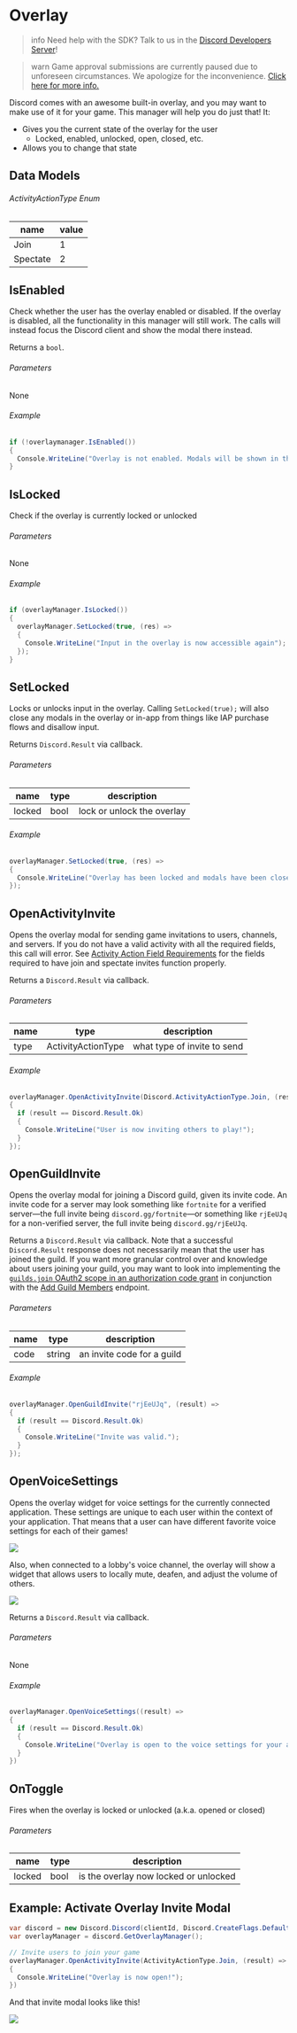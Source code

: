 # Overlay

> info
> Need help with the SDK? Talk to us in the [Discord Developers Server](https://discord.gg/discord-developers)!

> warn
> Game approval submissions are currently paused due to unforeseen circumstances. We apologize for the inconvenience. [Click here for more info.](https://support-dev.discordapp.com/hc/en-us/articles/360041437171)

Discord comes with an awesome built-in overlay, and you may want to make use of it for your game. This manager will help you do just that! It:

- Gives you the current state of the overlay for the user
  - Locked, enabled, unlocked, open, closed, etc.
- Allows you to change that state

## Data Models

###### ActivityActionType Enum

| name     | value |
| -------- | ----- |
| Join     | 1     |
| Spectate | 2     |

## IsEnabled

Check whether the user has the overlay enabled or disabled. If the overlay is disabled, all the functionality in this manager will still work. The calls will instead focus the Discord client and show the modal there instead.

Returns a `bool`.

###### Parameters

None

###### Example

```cs
if (!overlaymanager.IsEnabled())
{
  Console.WriteLine("Overlay is not enabled. Modals will be shown in the Discord client instead");
}
```

## IsLocked

Check if the overlay is currently locked or unlocked

###### Parameters

None

###### Example

```cs
if (overlayManager.IsLocked())
{
  overlayManager.SetLocked(true, (res) =>
  {
    Console.WriteLine("Input in the overlay is now accessible again");
  });
}
```

## SetLocked

Locks or unlocks input in the overlay. Calling `SetLocked(true);` will also close any modals in the overlay or in-app from things like IAP purchase flows and disallow input.

Returns `Discord.Result` via callback.

###### Parameters

| name   | type | description                |
| ------ | ---- | -------------------------- |
| locked | bool | lock or unlock the overlay |

###### Example

```cs
overlayManager.SetLocked(true, (res) =>
{
  Console.WriteLine("Overlay has been locked and modals have been closed");
});
```

## OpenActivityInvite

Opens the overlay modal for sending game invitations to users, channels, and servers. If you do not have a valid activity with all the required fields, this call will error. See [Activity Action Field Requirements](#DOCS_GAME_SDK_ACTIVITIES/activity-action-field-requirements) for the fields required to have join and spectate invites function properly.

Returns a `Discord.Result` via callback.

###### Parameters

| name | type               | description                 |
| ---- | ------------------ | --------------------------- |
| type | ActivityActionType | what type of invite to send |

###### Example

```cs
overlayManager.OpenActivityInvite(Discord.ActivityActionType.Join, (result) =>
{
  if (result == Discord.Result.Ok)
  {
    Console.WriteLine("User is now inviting others to play!");
  }
});
```

## OpenGuildInvite

Opens the overlay modal for joining a Discord guild, given its invite code. An invite code for a server may look something like `fortnite` for a verified server—the full invite being `discord.gg/fortnite`—or something like `rjEeUJq` for a non-verified server, the full invite being `discord.gg/rjEeUJq`.

Returns a `Discord.Result` via callback. Note that a successful `Discord.Result` response does not necessarily mean that the user has joined the guild. If you want more granular control over and knowledge about users joining your guild, you may want to look into implementing the [`guilds.join` OAuth2 scope in an authorization code grant](#DOCS_TOPICS_OAUTH2/authorization-code-grant) in conjunction with the [Add Guild Members](#DOCS_RESOURCES_GUILD/add-guild-member) endpoint.

###### Parameters

| name | type   | description                |
| ---- | ------ | -------------------------- |
| code | string | an invite code for a guild |

###### Example

```cs
overlayManager.OpenGuildInvite("rjEeUJq", (result) =>
{
  if (result == Discord.Result.Ok)
  {
    Console.WriteLine("Invite was valid.");
  }
});
```

## OpenVoiceSettings

Opens the overlay widget for voice settings for the currently connected application. These settings are unique to each user within the context of your application. That means that a user can have different favorite voice settings for each of their games!

![](https://user-images.githubusercontent.com/167844/48321255-f4a44080-e5d5-11e8-930c-044a1b76d76f.png)

Also, when connected to a lobby's voice channel, the overlay will show a widget that allows users to locally mute, deafen, and adjust the volume of others.

![](https://user-images.githubusercontent.com/167844/48321253-f2da7d00-e5d5-11e8-94f5-c6a5314b8a07.png)

Returns a `Discord.Result` via callback.

###### Parameters

None

###### Example

```cs
overlayManager.OpenVoiceSettings((result) =>
{
  if (result == Discord.Result.Ok)
  {
    Console.WriteLine("Overlay is open to the voice settings for your application/")
  }
})
```

## OnToggle

Fires when the overlay is locked or unlocked (a.k.a. opened or closed)

###### Parameters

| name   | type | description                           |
| ------ | ---- | ------------------------------------- |
| locked | bool | is the overlay now locked or unlocked |

## Example: Activate Overlay Invite Modal

```cs
var discord = new Discord.Discord(clientId, Discord.CreateFlags.Default);
var overlayManager = discord.GetOverlayManager();

// Invite users to join your game
overlayManager.OpenActivityInvite(ActivityActionType.Join, (result) =>
{
  Console.WriteLine("Overlay is now open!");
})
```

And that invite modal looks like this!

![](overlay-invite.gif)

